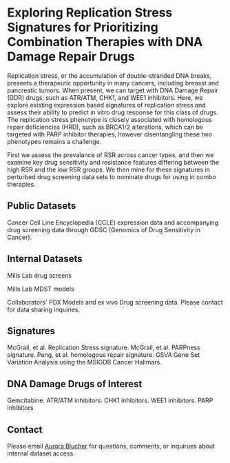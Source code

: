 # Exploring Replication Stress Signatures for Prioritizing Combination Therapies with DNA Damage Repair Drugs

Replication stress, or the accumulation of double-stranded DNA breaks, presents a therapeutic opportunity in many cancers, including breasst and pancreatic tumors. When present, we can target with DNA Damage Repair (DDR) drugs, such as ATR/ATM, CHK1, and WEE1 inhibitors. Here, we explore existing expression based signatures of replication stress and assess their ability to predict in vitro drug response for this class of drugs. The replication stress phenotype is closely associated with homologous repair deficiencies (HRD), such as BRCA1/2 alterations, which can be targeted with PARP inhibitor therapies, however disentangling these two phenotypes remains a challenge. 

First we assess the prevalance of RSR across cancer types, and then we examine key drug sensitivity and resistance features differing between the high RSR and the low RSR groups. We then mine for these signatures in perturbed drug screening data sets to nominate drugs for using in combo therapies.

## Public Datasets

Cancer Cell Line Encyclopedia (CCLE) expression data and accompanying drug screening data through GDSC (Genomics of Drug Sensitivity in Cancer). 

## Internal Datasets

Mills Lab drug screens

Mills Lab MDST models

Collaborators' PDX Models and ex vivo Drug screening data. 
Please contact for data sharing inquiries. 

## Signatures
McGrail, et al. Replication Stress signature. 
McGrail, et al. PARPness signature. 
Peng, et al. homologous repair signature. 
GSVA Gene Set Variation Analysis using the MSIGDB Cancer Hallmars. 

## DNA Damage Drugs of Interest
Gemcitabine. 
ATR/ATM inhibitors. 
CHK1 inhibitors. 
WEE1 inhibitors. 
PARP inhibitors  

## Contact
Please email [Aurora Blucher](blucher@ohsu.edu) for questions, comments, or inquirues about internal dataset access. 
